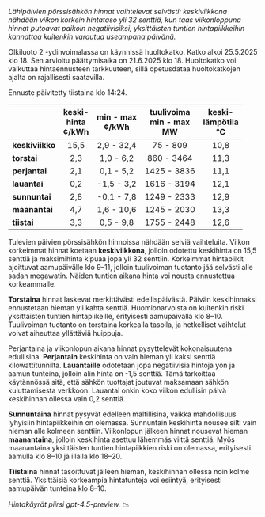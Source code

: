 *Lähipäivien pörssisähkön hinnat vaihtelevat selvästi: keskiviikkona nähdään viikon korkein hintataso yli 32 senttiä, kun taas viikonloppuna hinnat putoavat paikoin negatiivisiksi; yksittäisten tuntien hintapiikkeihin kannattaa kuitenkin varautua useampana päivänä.*

Olkiluoto 2 -ydinvoimalassa on käynnissä huoltokatko. Katko alkoi 25.5.2025 klo 18. Sen arvioitu päättymisaika on 21.6.2025 klo 18. Huoltokatko voi vaikuttaa hintaennusteen tarkkuuteen, sillä opetusdataa huoltokatkojen ajalta on rajallisesti saatavilla.

Ennuste päivitetty tiistaina klo 14:24.

|              | keski-<br>hinta<br>¢/kWh | min - max<br>¢/kWh | tuulivoima<br>min - max<br>MW | keski-<br>lämpötila<br>°C |
|:-------------|:------------------------:|:------------------:|:----------------------------:|:-------------------------:|
| **keskiviikko** |           15,5           |     2,9 - 32,4     |           75 - 809           |           10,8            |
| **torstai**     |           2,3            |     1,0 - 6,2      |          860 - 3464          |           11,3            |
| **perjantai**   |           2,1            |     0,1 - 5,2      |         1425 - 3836          |           11,1            |
| **lauantai**    |           0,2            |    -1,5 - 3,2      |         1616 - 3194          |           12,1            |
| **sunnuntai**   |           2,8            |    -0,1 - 7,8      |         1249 - 2333          |           12,9            |
| **maanantai**   |           4,7            |     1,6 - 10,6     |         1245 - 2030          |           13,3            |
| **tiistai**     |           3,3            |     0,5 - 9,8      |         1755 - 2448          |           12,6            |

Tulevien päivien pörssisähkön hinnoissa nähdään selviä vaihteluita. Viikon korkeimmat hinnat koetaan **keskiviikkona**, jolloin odotettu keskihinta on 15,5 senttiä ja maksimihinta kipuaa jopa yli 32 senttiin. Korkeimmat hintapiikit ajoittuvat aamupäivälle klo 9–11, jolloin tuulivoiman tuotanto jää selvästi alle sadan megawatin. Näiden tuntien aikana hinta voi nousta ennustettua korkeammalle.

**Torstaina** hinnat laskevat merkittävästi edellispäivästä. Päivän keskihinnaksi ennustetaan hieman yli kahta senttiä. Huomionarvoista on kuitenkin riski yksittäisten tuntien hintapiikeille, erityisesti aamupäivällä klo 8–10. Tuulivoiman tuotanto on torstaina korkealla tasolla, ja hetkelliset vaihtelut voivat aiheuttaa yllättäviä huippuja.

Perjantaina ja viikonlopun aikana hinnat pysyttelevät kokonaisuutena edullisina. **Perjantain** keskihinta on vain hieman yli kaksi senttiä kilowattitunnilta. **Lauantaille** odotetaan jopa negatiivisia hintoja yön ja aamun tunteina, jolloin alin hinta on -1,5 senttiä. Tämä tarkoittaa käytännössä sitä, että sähkön tuottajat joutuvat maksamaan sähkön kuluttamisesta verkkoon. Lauantai onkin koko viikon edullisin päivä keskihinnan ollessa vain 0,2 senttiä.

**Sunnuntaina** hinnat pysyvät edelleen maltillisina, vaikka mahdollisuus lyhyisiin hintapiikkeihin on olemassa. Sunnuntain keskihinta nousee silti vain hieman alle kolmeen senttiin. Viikonlopun jälkeen hinnat nousevat hieman **maanantaina**, jolloin keskihinta asettuu lähemmäs viittä senttiä. Myös maanantaina yksittäisten tuntien hintapiikkien riski on olemassa, erityisesti aamulla klo 8–10 ja illalla klo 18–20.

**Tiistaina** hinnat tasoittuvat jälleen hieman, keskihinnan ollessa noin kolme senttiä. Yksittäisiä korkeampia hintatunteja voi esiintyä, erityisesti aamupäivän tunteina klo 8–10.

*Hintakäyrät piirsi gpt-4.5-preview.* 📉

